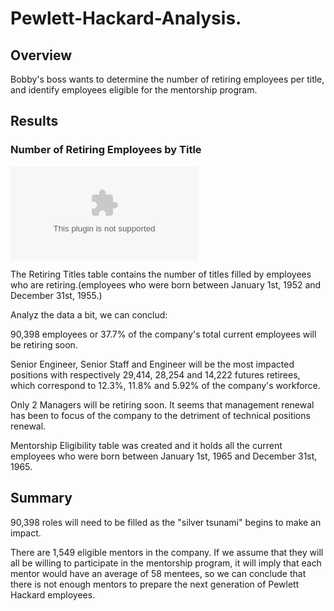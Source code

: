 # Pewlett-Hackard-Analysis.

## Overview

Bobby's boss wants to determine the number of retiring employees per title, and identify employees eligible for the mentorship program. 

## Results

### Number of Retiring Employees by Title

![retirement_titles](/Data/retirement_titles.csv)

The Retiring Titles table contains the number of titles filled by employees who are retiring.(employees who were born between January 1st, 1952 and December 31st, 1955.)

Analyz the data a bit, we can conclud:

90,398 employees or 37.7% of the company's total current employees will be retiring soon.

Senior Engineer, Senior Staff and Engineer will be the most impacted positions with respectively 29,414, 28,254 and 14,222 futures retirees, which correspond to 12.3%, 11.8% and 5.92% of the company's workforce.

Only 2 Managers will be retiring soon. It seems that management renewal has been to focus of the company to the detriment of technical positions renewal.

Mentorship Eligibility table was created and it holds all the current employees who were born between January 1st, 1965 and December 31st, 1965.

## Summary

90,398 roles will need to be filled as the "silver tsunami" begins to make an impact.

There are 1,549 eligible mentors in the company. If we assume that they will all be willing to participate in the mentorship program, it will imply that each mentor would have an average of 58 mentees, so we can conclude that there is not enough mentors to prepare the next generation of Pewlett Hackard employees.

